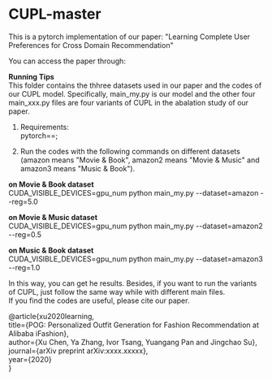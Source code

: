 # CUPL-master
This is a pytorch implementation of our paper: "Learning Complete User Preferences for Cross Domain Recommendation"  

You can access the paper through:  

**Running Tips**  
This folder contains the thhree datasets used in our paper and the codes of our CUPL model. Specifically, main_my.py is our model and the other four main_xxx.py files are four variants of CUPL in the abalation study of our paper.  

1. Requirements:  
pytorch==;  

2. Run the codes with the following commands on different datasets (amazon means "Movie & Book", amazon2 means "Movie & Music" and amazon3 means "Music & Book").  

**on Movie & Book dataset**  
CUDA_VISIBLE_DEVICES=gpu_num python main_my.py --dataset=amazon --reg=5.0  

**on Movie & Music dataset**  
CUDA_VISIBLE_DEVICES=gpu_num python main_my.py --dataset=amazon2 --reg=0.5  

**on Music & Book dataset**  
CUDA_VISIBLE_DEVICES=gpu_num python main_my.py --dataset=amazon3 --reg=1.0  

In this way, you can get he results. Besides, if you want to run the variants of CUPL, just follow the same way while with different main files.  
If you find the codes are useful, please cite our paper.

@article{xu2020learning,  
  title={POG: Personalized Outfit Generation for Fashion Recommendation at Alibaba iFashion},  
  author={Xu Chen, Ya Zhang, Ivor Tsang, Yuangang Pan and Jingchao Su},  
  journal={arXiv preprint arXiv:xxxx.xxxxx},  
  year={2020}  
}  
